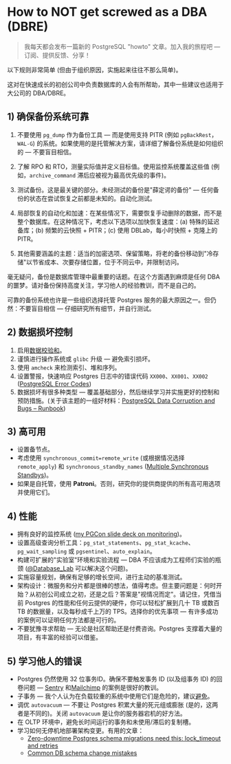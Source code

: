# How to NOT get screwed as a DBA (DBRE)

>我每天都会发布一篇新的 PostgreSQL "howto" 文章。加入我的旅程吧 — 订阅、提供反馈、分享！

以下规则非常简单 (但由于组织原因，实施起来往往不那么简单)。

这对在快速成长的初创公司中负责数据库的人会有所帮助，其中一些建议也适用于大公司的 DBA/DBRE。

## 1) 确保备份系统可靠

1. 不要使用 `pg_dump` 作为备份工具 — 而是使用支持 PITR (例如 `pgBackRest`，`WAL-G`) 的系统。如果使用的是托管解决方案，请详细了解备份系统是如何组织的 — 不要盲目相信。

2. 了解 RPO 和 RTO，测量实际值并定义目标值。使用监控系统覆盖这些值 (例如，`archive_command` 滞后应被视为最高优先级的事件)。
3. 测试备份。这是最关键的部分。未经测试的备份是"薛定谔的备份" — 任何备份的状态在尝试恢复之前都是未知的。自动化测试。
4. 局部恢复的自动化和加速：在某些情况下，需要恢复手动删除的数据，而不是整个数据库。在这种情况下，考虑以下选项以加快恢复速度：(a) 特殊的延迟备库；(b) 频繁的云快照 + PITR；(c) 使用 DBLab，每小时快照 + 克隆上的 PITR。
5. 其他需要涵盖的主题：适当的加密选项、保留策略，将老的备份移动到"冷存储"以节省成本、次要存储位置，位于不同云中，并限制访问。

毫无疑问，备份是数据库管理中最重要的话题。在这个方面遇到麻烦是任何 DBA 的噩梦。请对备份保持高度关注，学习他人的经验教训，而不是自己的。

可靠的备份系统也许是一些组织选择托管 Postgres 服务的最大原因之一。但仍然：不要盲目相信 — 仔细研究所有细节，并自行测试。

## 2) 数据损坏控制

1. 启用[数据校验和](https://xiongcccc.github.io/postgres-howtos/#/./docs/37)。
2. 谨慎进行操作系统或 `glibc` 升级 — 避免索引损坏。
3. 使用 `amcheck` 来检测索引、堆和序列。
4. 设置警报，快速响应 Postgres 日志中的错误代码 `XX000`、`XX001`、`XX002` ([PostgreSQL Error Codes](https://postgresql.org/docs/current/errcodes-appendix.html))
5. 数据损坏有很多种类型 — 覆盖基础部分，然后继续学习并实施更好的控制和预防措施。(关于该主题的一组好材料：[PostgreSQL Data Corruption and Bugs – Runbook](https://docs.google.com/spreadsheets/u/1/d/1zUH7IYOv46CVSmc-72CD7ROnMA6skJSQZjnm4yxvX9A/edit#gid=0))

## 3) 高可用

- 设置备节点。
- 考虑使用 `synchronous_commit=remote_write` (或根据情况选择 `remote_apply`) 和 `synchronous_standby_names` ([Multiple Synchronous Standbys](https://postgresql.org/docs/current/warm-standby.html#SYNCHRONOUS-REPLICATION-MULTIPLE-STANDBYS))。
- 如果是自托管，使用 **Patroni**。否则，研究你的提供商提供的所有高可用选项并使用它们。

## 4) 性能

- 拥有良好的监控系统 ([my PGCon slide deck on monitoring](https://twitter.com/samokhvalov/status/1664686535562625034))。
- 设置高级查询分析工具：`pg_stat_statements`、`pg_stat_kcache`、`pg_wait_sampling` 或 `pgsentinel`、`auto_explain`。
- 构建可扩展的"实验室"环境和实验流程 — DBA 不应该成为工程师们实验的瓶颈 ([@Database_Lab](https://twitter.com/Database_Lab) 可以解决这个问题)。
- 实施容量规划，确保有足够的增长空间，进行主动的基准测试。
- 架构设计：微服务和分片都是很棒的想法，值得考虑。但主要问题是：何时开始？从初创公司成立之初，还是之后？答案是"视情况而定"。请记住，凭借当前 Postgres 的性能和任何云提供的硬件，你可以轻松扩展到几十 TB 或数百 TB 的数据量，以及每秒成千上万的 TPS。选择你的优先事项 — 有许多成功的案例可以证明任何方法都是可行的。
- 不要犹豫寻求帮助 — 无论是社区帮助还是付费咨询。Postgres 支撑着大量的项目，有丰富的经验可以借鉴。

## 5) 学习他人的错误

- Postgres 仍然使用 32 位事务ID。确保不要触发事务 ID (以及组事务 ID) 的回卷问题 — [Sentry](https://blog.sentry.io/transaction-id-wraparound-in-postgres/) 和[Mailchimp](https://mailchimp.com/what-we-learned-from-the-recent-mandrill-outage/) 的案例是很好的教训。
- 子事务 — 我个人认为在负载较重的系统中使用它们是危险的，建议[避免](https://xiongcccc.github.io/postgres-howtos/#/./docs/35)。
- 调优 `autovacuum` — 不要让 Postgres 积累大量的死元组或膨胀 (是的，这两者是不同的)。关闭 `autovacuum` 是让你的服务器宕机的好方法。
- 在 OLTP 环境中，避免长时间运行的事务和未使用/滞后的复制槽。
- 学习如何无停机地部署架构变更。有用的文章：
  - [Zero-downtime Postgres schema migrations need this: lock_timeout and retries](https://postgres.ai/blog/20210923-zero-downtime-postgres-schema-migrations-lock-timeout-and-retries)
  - [Common DB schema change mistakes](https://postgres.ai/blog/20220525-common-db-schema-change-mistakes)
